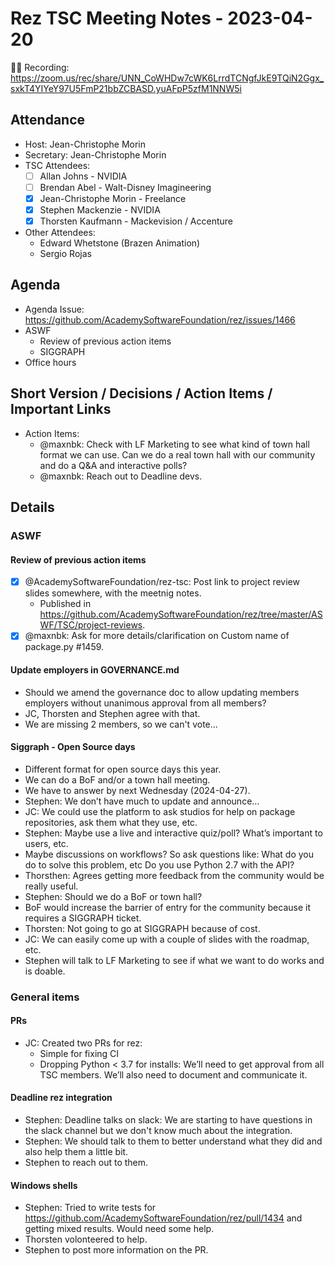 # Rez TSC Meeting Notes - 2023-04-20

:movie_camera::scroll: Recording: https://zoom.us/rec/share/UNN_CoWHDw7cWK6LrrdTCNgfJkE9TQiN2Ggx_sxkT4YIYeY97U5FmP21bbZCBASD.yuAFpP5zfM1NNW5i

## Attendance

* Host: Jean-Christophe Morin
* Secretary: Jean-Christophe Morin
* TSC Attendees:
  * [ ] Allan Johns - NVIDIA
  * [ ] Brendan Abel - Walt-Disney Imagineering
  * [x] Jean-Christophe Morin - Freelance
  * [x] Stephen Mackenzie - NVIDIA
  * [x] Thorsten Kaufmann - Mackevision / Accenture
* Other Attendees:
  * Edward Whetstone (Brazen Animation)
  * Sergio Rojas

## Agenda
* Agenda Issue: https://github.com/AcademySoftwareFoundation/rez/issues/1466
* ASWF
    * Review of previous action items
    * SIGGRAPH
* Office hours

## Short Version / Decisions / Action Items / Important Links

* Action Items:
  * @maxnbk: Check with LF Marketing to see what kind of town hall format we can use. Can we do a real town hall with our community and do a Q&A and interactive polls?
  * @maxnbk: Reach out to Deadline devs.

## Details

### ASWF

#### Review of previous action items

* [x] @AcademySoftwareFoundation/rez-tsc: Post link to project review slides somewhere, with the meetnig notes.
    * Published in https://github.com/AcademySoftwareFoundation/rez/tree/master/ASWF/TSC/project-reviews.
* [x] @maxnbk: Ask for more details/clarification on Custom name of package.py #1459.

#### Update employers in GOVERNANCE.md

* Should we amend the governance doc to allow updating members employers without unanimous approval from all members?
* JC, Thorsten and Stephen agree with that.
* We are missing 2 members, so we can't vote...

#### Siggraph - Open Source days

* Different format for open source days this year.
* We can do a BoF and/or a town hall meeting.
* We have to answer by next Wednesday (2024-04-27).
* Stephen: We don’t have much to update and announce…
* JC: We could use the platform to ask studios for help on package repositories, ask them what they use, etc.
* Stephen: Maybe use a live and interactive quiz/poll? What’s important to users, etc.
* Maybe discussions on workflows? So ask questions like: What do you do to solve this problem, etc Do you use Python 2.7 with the API?
* Thorsthen: Agrees getting more feedback from the community would be really useful.
* Stephen: Should we do a BoF or town hall?
* BoF would increase the barrier of entry for the community because it requires a SIGGRAPH ticket.
* Thorsten: Not going to go at SIGGRAPH because of cost.
* JC: We can easily come up with a couple of slides with the roadmap, etc.
* Stephen will talk to LF Marketing to see if what we want to do works and is doable.

### General items

#### PRs
* JC: Created two PRs for rez:
    * Simple for fixing CI
    * Dropping Python < 3.7 for installs: We’ll need to get approval from all TSC members. We’ll also need to document and communicate it.

#### Deadline rez integration
* Stephen: Deadline talks on slack: We are starting to have questions in the slack channel but we don't know much about the integration.
* Stephen: We should talk to them to better understand what they did and also help them a little bit.
* Stephen to reach out to them.

#### Windows shells
* Stephen: Tried to write tests for https://github.com/AcademySoftwareFoundation/rez/pull/1434 and getting mixed results. Would need some help.
* Thorsten volonteered to help.
* Stephen to post more information on the PR.
